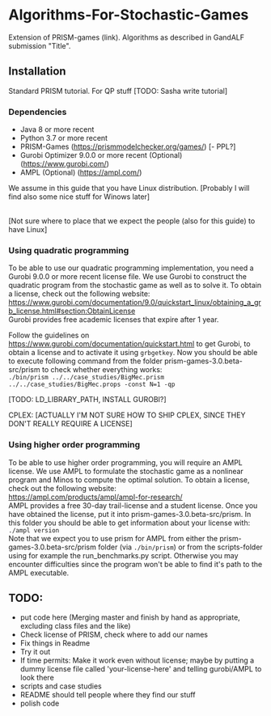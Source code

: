 # Algorithms-For-Stochastic-Games

Extension of PRISM-games (link).
Algorithms as described in GandALF submission "Title".

## Installation

Standard PRISM tutorial.
For QP stuff [TODO: Sasha write tutorial]

### Dependencies
- Java 8 or more recent
- Python 3.7 or more recent
- PRISM-Games (https://prismmodelchecker.org/games/)
[- PPL?]
- Gurobi Optimizer 9.0.0 or more recent (Optional) (https://www.gurobi.com/)
- AMPL (Optional) (https://ampl.com/)

We assume in this guide that you have Linux distribution. [Probably I will find also some nice stuff for Winows later]

<br/>[Not sure where to place that we expect the people (also for this guide) to have Linux]
### Using quadratic programming
To be able to use our quadratic programming implementation, you need a Gurobi 9.0.0 or more recent license file. We use Gurobi to construct the quadratic program from the stochastic game as well as to solve it.
To obtain a license, check out the following website:<br/>
https://www.gurobi.com/documentation/9.0/quickstart_linux/obtaining_a_grb_license.html#section:ObtainLicense<br/>
Gurobi provides free academic licenses that expire after 1 year.

Follow the guidelines on https://www.gurobi.com/documentation/quickstart.html to get Gurobi, to obtain a license and to activate it using `grbgetkey`.
Now you should be able to execute following command from the folder prism-games-3.0.beta-src/prism to check whether everything works:<br/>
`./bin/prism ../../case_studies/BigMec.prism ../../case_studies/BigMec.props -const N=1 -qp`

[TODO: LD_LIBRARY_PATH, INSTALL GUROBI?]

CPLEX:
[ACTUALLY I'M NOT SURE HOW TO SHIP CPLEX, SINCE THEY DON'T REALLY REQUIRE A LICENSE]

### Using higher order programming
To be able to use higher order programming, you will require an AMPL license. We use AMPL to formulate the stochastic game as a nonlinear program and Minos to compute the optimal solution.
To obtain a license, check out the following website:<br/>
https://ampl.com/products/ampl/ampl-for-research/<br/>
AMPL provides a free 30-day trail-license and a student license. Once you have obtained the license, put it into prism-games-3.0.beta-src/prism. In this folder you should be able to get information about your license with:<br/>
`./ampl version`<br/>
Note that we expect you to use prism for AMPL from either the prism-games-3.0.beta-src/prism folder (via `./bin/prism`) or from the scripts-folder using for example the run_benchmarks.py script. Otherwise you may encounter difficulties since the program won't be able to find it's path to the AMPL executable.

## TODO:
- put code here (Merging master and finish by hand as appropriate, excluding class files and the like)
- Check license of PRISM, check where to add our names
- Fix things in Readme
- Try it out
- If time permits: Make it work even without license; maybe by putting a dummy license file called 'your-license-here' and telling gurobi/AMPL to look there
- scripts and case studies
- README should tell people where they find our stuff
- polish code
